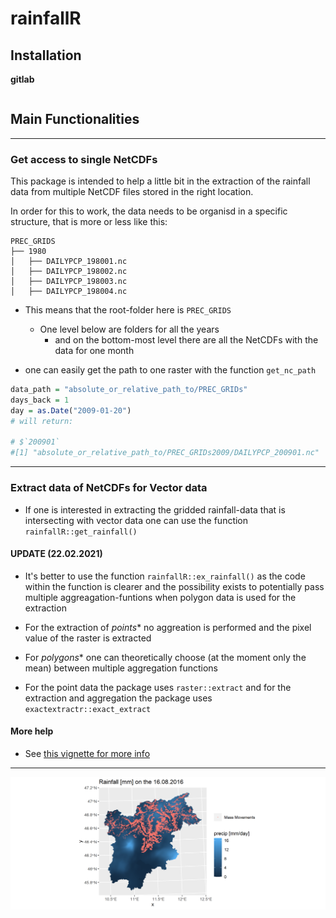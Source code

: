 # rainfallR

## Installation

**gitlab**

```r

```
## Main Functionalities

***

### Get access to single NetCDFs

This package is intended to help a little bit in the extraction of the rainfall data from multiple NetCDF files stored in the right location. 

In order for this to work, the data needs to be organisd in a specific structure, that is more or less like this: 

```
PREC_GRIDS
├── 1980
│   ├── DAILYPCP_198001.nc
│   ├── DAILYPCP_198002.nc
│   ├── DAILYPCP_198003.nc
│   ├── DAILYPCP_198004.nc
```

- This means that the root-folder here is `PREC_GRIDS`
  + One level below are folders for all the years
    + and on the bottom-most level there are all the NetCDFs with the data for one month
 
    
- one can easily get the path to one raster with the function `get_nc_path` 

```r
data_path = "absolute_or_relative_path_to/PREC_GRIDs"
days_back = 1
day = as.Date("2009-01-20")
# will return:

# $`200901`
#[1] "absolute_or_relative_path_to/PREC_GRIDs2009/DAILYPCP_200901.nc"
```

***

### Extract data of NetCDFs for Vector data

- If one is interested in extracting the gridded rainfall-data that is intersecting with vector data one can use the function `rainfallR::get_rainfall()`

#### UPDATE (22.02.2021)

- It's better to use the function `rainfallR::ex_rainfall()` as the code within the function is clearer and the possibility exists to potentially pass multiple aggreagation-funtions when polygon data is used for the extraction

- For the extraction of *points** no aggreation is performed and the pixel value of the raster is extracted

- For *polygons** one can theoretically choose (at the moment only the mean) between multiple aggregation functions

- For the point data the package uses `raster::extract` and for the extraction and aggregation the package uses `exactextractr::exact_extract`


#### More help

- See [this vignette for more info](https://robinkohrs.github.io/rainfallR/articles/extract_landslide_rainfall.html)

***

![](man/figures/readmeplot.png)

